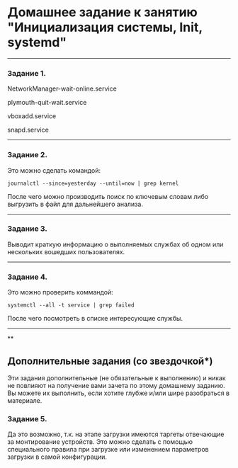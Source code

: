 # Домашнее задание к занятию "Инициализация системы, Init, systemd"

---

### Задание 1.

NetworkManager-wait-online.service

plymouth-quit-wait.service

vboxadd.service

snapd.service

---

### Задание 2.

Это можно сделать командой:

    journalctl --since=yesterday --until=now | grep kernel

После чего можно производить поиск по ключевым словам либо выгрузить в файл для дальнейшего анализа.

---

### Задание 3.

Выводит краткую информацию о выполняемых службах об одном или нескольких вошедших пользователях.

---

### Задание 4.

Это можно проверить коммандой:

    systemctl --all -t service | grep failed
    
После чего посмотреть в списке интересующие службы. 

---

**

## Дополнительные задания (со звездочкой*)
Эти задания дополнительные (не обязательные к выполнению) и никак не повлияют на получение вами зачета по этому домашнему заданию. Вы можете их выполнить, если хотите глубже и/или шире разобраться в материале.

### Задание 5.

Да это возможно, т.к. на этапе загрузки имеются таргеты отвечающие за монтирование устройств. Это можно сделать с помощью специального правила при загрузке или изменением параметров загрузки в самой конфигурации. 

